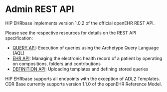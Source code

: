 # Admin REST API

HIP EHRbase implements version 1.0.2 of the official openEHR REST API.

Please see the respective resources for details on the REST API specification:

* [QUERY API](/api/hip-ehrbase/query): Execution of queries using the Archetype Query Language (AQL)
* [EHR API](/api/hip-ehrbase/ehr): Managing the electronic health record of a patient by operating on compositions, folders and contributions
* [DEFINITION API](/api/hip-ehrbase/definition): Uploading templates and defining stored queries

HIP EHRbase supports all endpoints with the exception of ADL2 Templates. CDR Base currently supports version 1.1.0 of the openEHR Reference Model.
